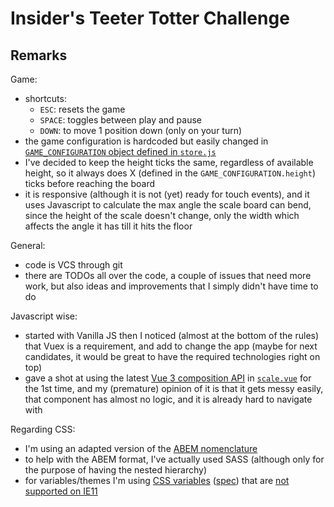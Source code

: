 # Insider's Teeter Totter Challenge


## Remarks

Game:
- shortcuts: 
  - `ESC`: resets the game
  - `SPACE`: toggles between play and pause
  - `DOWN`: to move 1 position down (only on your turn)
- the game configuration is hardcoded but easily changed in [`GAME_CONFIGURATION` object defined in `store.js`](./src/store.js)
- I've decided to keep the height ticks the same, regardless of available height, so it always does X (defined in the `GAME_CONFIGURATION.height`) ticks before reaching the board
- it is responsive (although it is not (yet) ready for touch events), and it uses Javascript to calculate the max angle the scale board can bend, since the height of the scale doesn't change, only the width which affects the angle it has till it hits the floor

General: 
- code is VCS through git
- there are TODOs all over the code, a couple of issues that need more work, but also ideas and improvements that I simply didn't have time to do

Javascript wise:
- started with Vanilla JS then I noticed (almost at the bottom of the rules) that Vuex is a requirement, and add to change the app (maybe for next candidates, it would be great to have the required technologies right on top)
- gave a shot at using the latest [Vue 3 composition API](https://vuejs.org/api/composition-api-setup.html) in [`scale.vue`](./src/components/scale.vue) for the 1st time, and my (premature) opinion of it is that it gets messy easily, that component has almost no logic, and it is already hard to navigate with

Regarding CSS:
- I'm using an adapted version of the [ABEM nomenclature](https://css-tricks.com/abem-useful-adaptation-bem/)
- to help with the ABEM format, I've actually used SASS (although only for the purpose of having the nested hierarchy)
- for variables/themes I'm using [CSS variables](https://developer.mozilla.org/en-US/docs/Web/CSS/Using_CSS_custom_properties) ([spec](https://www.w3.org/TR/css-variables/)) that are [not supported on IE11](https://caniuse.com/css-variables)
